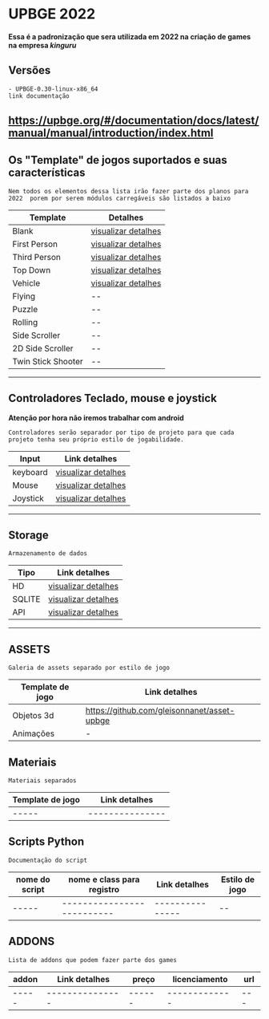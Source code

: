 #  UPBGE 2022
    
#### Essa é a padronização que sera utilizada em 2022 na criação de games na empresa ***kinguru***

## Versões
    - UPBGE-0.30-linux-x86_64 
    link documentação
<https://upbge.org/#/documentation/docs/latest/manual/manual/introduction/index.html>
-----------------





## Os **"Template" de jogos** suportados e suas características
    Nem todos os elementos dessa lista irão fazer parte dos planos para 2022  porem por serem módulos carregáveis são listados a baixo
 
Template     | Detalhes
--------- | ------
Blank                         | [visualizar detalhes ](./doc/TEMPLATE/Blank/Blank.md)  
First Person                  | [visualizar detalhes ](./doc/TEMPLATE/FirstPerson/FirstPerson.md)  
Third Person                  | [visualizar detalhes ](./doc/TEMPLATE/ThirdPerson/ThirdPerson.md)  
Top Down                      | [visualizar detalhes ](./doc/TEMPLATE/TopDown/TopDown.md )  
Vehicle                       | [visualizar detalhes ](./doc/TEMPLATE/Vehicle/Vehicle.md)  
Flying                        | --  
Puzzle                        | --  
Rolling                       | --  
Side Scroller                 | --  
2D Side Scroller              | -- 
Twin Stick Shooter            | --  



---

## Controladores Teclado, mouse e joystick
**Atenção por hora não iremos trabalhar com android**

    Controladores serão separador por tipo de projeto para que cada projeto tenha seu próprio estilo de jogabilidade.

Input     | Link detalhes
--------- | ------
keyboard  | [visualizar detalhes ](./doc/INPUT/keyboard.md)  
Mouse     | [visualizar detalhes ](./doc/INPUT/Mouse.md)  
Joystick  | [visualizar detalhes ](./doc/INPUT/Joystick.md)  

------------------
## Storage
    Armazenamento de dados

Tipo      | Link detalhes
--------- | ------
HD        | [visualizar detalhes ](./doc/STORAGE/hd.md)  
SQLITE    | [visualizar detalhes ](./doc/STORAGE/sqlite.md)  
API       | [visualizar detalhes ](./doc/STORAGE/api.md)  



------------------

## ASSETS
    Galeria de assets separado por estilo de jogo 

Template de jogo | Link detalhes |
-----            |---------------|
Objetos 3d       |<https://github.com/gleisonnanet/asset-upbge>|
Animações        |-|




## Materiais
    Materiais separados

Template de jogo | Link detalhes |
-----          |---------------|
-----          |---------------|







## Scripts Python
    Documentação do script

nome do script|nome e class para registro | Link detalhes | Estilo de jogo |
-----         | --------------------------|---------------| --|
-----         | --------------------------|---------------| --|



## ADDONS
    Lista de addons que podem fazer parte dos games

addon | Link detalhes | preço | licenciamento| url | 
----- |---------------| ------| -------------| --- | 
----- |---------------| ------| -------------| --- | 